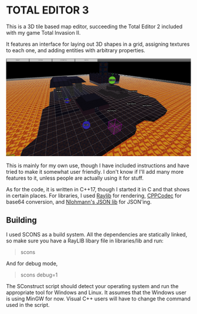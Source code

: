 # TOTAL EDITOR 3

This is a 3D tile based map editor, succeeding the Total Editor 2 included with my game Total Invasion II.

It features an interface for laying out 3D shapes in a grid, assigning textures to each one, and adding
entities with arbitrary properties.

![screenshot](screenshot0.png)

This is mainly for my own use, though I have included instructions and have tried to make it somewhat user friendly.
I don't know if I'll add many more features to it, unless people are actually using it for stuff.

As for the code, it is written in C++17, though I started it in C and that shows in certain places.
For libraries, I used [Raylib](https://github.com/raysan5/raylib) for rendering, [CPPCodec](https://github.com/tplgy/cppcodec) for base64 conversion, and [Nlohmann's JSON lib](https://github.com/nlohmann/json) for JSON'ing.

## Building

I used SCONS as a build system.
All the dependencies are statically linked, so make sure you have a RayLIB libary file in libraries/lib and run:

> scons
> 
And for debug mode,

> scons debug=1
> 
The SConstruct script should detect your operating system and run the appropriate tool for Windows and Linux.
It assumes that the Windows user is using MinGW for now. Visual C++ users will have to change the command used in the script.

